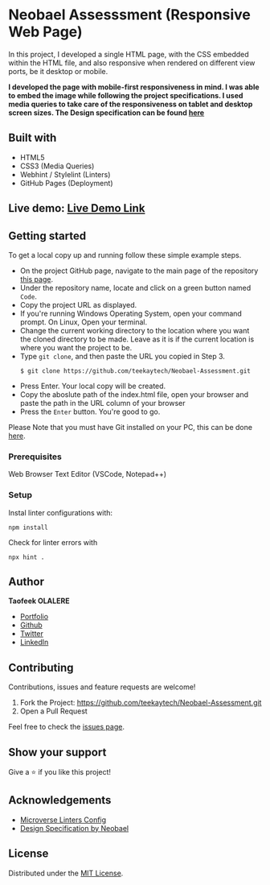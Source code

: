 # Neobael Assesssment (Responsive Web Page)

In this project, I developed a single HTML page, with the CSS embedded within the HTML file, and also responsive when rendered on different view ports, be it desktop or mobile.

**I developed the page with mobile-first responsiveness in mind. I was able to embed the image while following the project specifications. I used media queries to take care of the responsiveness on tablet and desktop screen sizes. The Design specification can be found [here](t.ly/09hO)**

## Built with

- HTML5
- CSS3 (Media Queries)
- Webhint / Stylelint (Linters)
- GitHub Pages (Deployment)

## Live demo: [Live Demo Link](https://teekaytech.github.io/Neobael-Assessment/)

## Getting started

To get a local copy up and running follow these simple example steps.

- On the project GitHub page, navigate to the main page of the repository [this page](https://github.com/teekaytech/Neobael-Assessment/tree/main).
- Under the repository name, locate and click on a green button named `Code`.
- Copy the project URL as displayed.
- If you're running Windows Operating System, open your command prompt. On Linux, Open your terminal.
- Change the current working directory to the location where you want the cloned directory to be made. Leave as it is if the current location is where you want the project to be.
- Type `git clone`, and then paste the URL you copied in Step 3.<br>
  ```
  $ git clone https://github.com/teekaytech/Neobael-Assessment.git
  ```
- Press Enter. Your local copy will be created.
- Copy the aboslute path of the index.html file, open your browser and paste the path in the URL column of your browser
- Press the `Enter` button. You're good to go.

Please Note that you must have Git installed on your PC, this can be done [here](https://gist.github.com/derhuerst/1b15ff4652a867391f03).

### Prerequisites

Web Browser
Text Editor (VSCode, Notepad++)

### Setup

Instal linter configurations with:

```
npm install
```

Check for linter errors with

```
npx hint .
```

## Author

**Taofeek OLALERE**

- [Portfolio](https://taofeekolalere.me)
- [Github](https://github.com/teekaytech/)
- [Twitter](https://twitter.com/ola_lere)
- [LinkedIn](https://www.linkedin.com/in/olaleretaofeek/)

## Contributing

Contributions, issues and feature requests are welcome!

1.  Fork the Project: https://github.com/teekaytech/Neobael-Assessment.git
2.  Open a Pull Request

Feel free to check the [issues page](https://github.com/teekaytech/Neobael-Assessment/issues).

## Show your support

Give a :star: if you like this project!

## Acknowledgements

- [Microverse Linters Config](https://github.com/microverseinc/linters-config/tree/master/html-css)
- [Design Specification by Neobael](https://onedrive.live.com/?authkey=%21APOaoIYAskTeAB0&cid=71A05EC4E8442665&id=71A05EC4E8442665%216750&parId=71A05EC4E8442665%215873&o=OneUp)

## License

Distributed under the [MIT License](https://github.com/teekaytech/Neobael-Assessment/blob/main/LICENSE).
